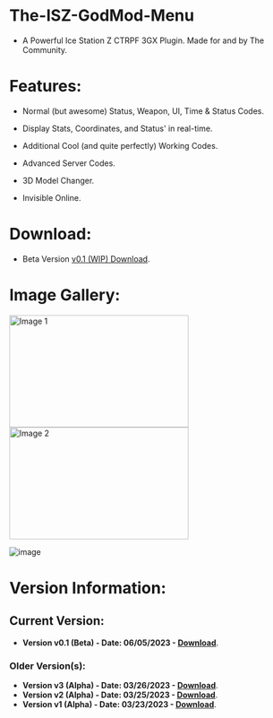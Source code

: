 # The-ISZ-GodMod-Menu
- A Powerful Ice Station Z CTRPF 3GX Plugin. Made for and by The Community.

# Features:
- Normal (but awesome) Status, Weapon, UI, Time & Status Codes.
- Display Stats, Coordinates, and Status' in real-time.
- Additional Cool (and quite perfectly) Working Codes.
- Advanced Server Codes.

- 3D Model Changer.
- Invisible Online.

# Download:
- Beta Version [v0.1 (WIP) Download](https://github.com/ISZ-Hacker-Organization/The-ISZ-GodMod-Menu/raw/main/IszGodModMenuBETTA.3gx).

# Image Gallery:

<img src="https://user-images.githubusercontent.com/114985285/229461866-13f906b3-5091-4081-8cf3-489e378474da.png" alt="Image 1" width="320" height="200"/>
<img src="https://user-images.githubusercontent.com/114985285/229461916-e7557452-bb3b-4e6b-9b60-012e79bc135b.png" alt="Image 2" width="320" height="200"/>

![image](https://github.com/ISZ-Hacker-Organization/The-ISZ-GodMod-Menu/assets/114985285/f792a417-5e2a-4d0a-9822-96dca16fb53c)



# Version Information:

## Current Version:
- **Version v0.1 (Beta) - Date: 06/05/2023 - [Download](https://github.com/ISZ-Hacker-Organization/The-ISZ-GodMod-Menu/raw/main/IszGodModMenuBETTA.3gx)**.

### Older Version(s):
- **Version v3 (Alpha) - Date: 03/26/2023 - [Download](https://github.com/ISZ-Hacker-Organization/The-ISZ-GodMod-Menu/raw/main/old_versions/God-ModMenu%20-%20Version%20v3%20(Alpha).3gx)**.
- **Version v2 (Alpha) - Date: 03/25/2023 - [Download](https://github.com/ISZ-Hacker-Organization/The-ISZ-GodMod-Menu/raw/main/old_versions/God-ModMenu%20-%20Version%20v2%20(Alpha).3gx)**.
- **Version v1 (Alpha) - Date: 03/23/2023 - [Download](https://github.com/ISZ-Hacker-Organization/The-ISZ-GodMod-Menu/raw/main/old_versions/God-ModMenu%20-%20Version%20v1%20(Alpha).3gx)**.
